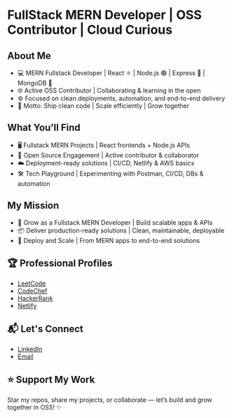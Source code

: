 # FullStack MERN Developer | OSS Contributor | Cloud Curious

## About Me  
- 💻 MERN Fullstack Developer | React ⚛️ | Node.js 🟢 | Express 🔗 | MongoDB 🍃
- 🌐 Active OSS Contributor | Collaborating & learning in the open
- ⚙️ Focused on clean deployments, automation, and end-to-end delivery
- 🚀 Motto: Ship clean code | Scale efficiently | Grow together

## What You'll Find  
- 🖥️ Fullstack MERN Projects | React frontends + Node.js APIs
- 🤝 Open Source Engagement | Active contributor & collaborator
- ☁️ Deployment-ready solutions | CI/CD, Netlify & AWS basics
- 🛠️ Tech Playground | Experimenting with Postman, CI/CD, DBs & automation

## My Mission  
- 🌱 Grow as a Fullstack MERN Developer | Build scalable apps & APIs
- 📦 Deliver production-ready solutions | Clean, maintainable, deployable
- 🎯 Deploy and Scale | From MERN apps to end-to-end solutions

## 🏆 Professional Profiles  
- [LeetCode](https://leetcode.com/Vasu10134/)  
- [CodeChef](https://www.codechef.com/users/vasu10134)  
- [HackerRank](https://www.hackerrank.com/profile/vasusahu)
- [Netlify](https://app.netlify.com/teams/vasusahu/projects)  

## 📬 Let's Connect  
- [LinkedIn](https://www.linkedin.com/in/vasusahu)  
- [Email](mailto:vasu.sahu.8080@gmail.com)  

## ⭐ Support My Work  
Star my repos, share my projects, or collaborate — let’s build and grow together in OSS! ✨
